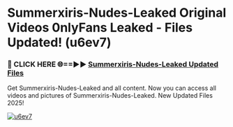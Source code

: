 # Summerxiris-Nudes-Leaked Original Videos 0nlyFans Leaked - Files Updated! (u6ev7)

<h3>🔴 CLICK HERE 🌐==►► <a href="https://tinyurl.com/yc6ubb5a" rel="nofollow">Summerxiris-Nudes-Leaked Updated Files</a></h3>

Get Summerxiris-Nudes-Leaked and all content. Now you can access all videos and pictures of Summerxiris-Nudes-Leaked. New Updated Files 2025!

[![u6ev7](https://i.imgur.com/7eu0CRL.gif)](https://tinyurl.com/yc6ubb5a)
